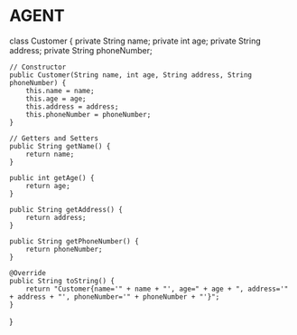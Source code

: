 # AGENT
class Customer {
    private String name;
    private int age;
    private String address;
    private String phoneNumber;

    // Constructor
    public Customer(String name, int age, String address, String phoneNumber) {
        this.name = name;
        this.age = age;
        this.address = address;
        this.phoneNumber = phoneNumber;
    }

    // Getters and Setters
    public String getName() {
        return name;
    }

    public int getAge() {
        return age;
    }

    public String getAddress() {
        return address;
    }

    public String getPhoneNumber() {
        return phoneNumber;
    }

    @Override
    public String toString() {
        return "Customer{name='" + name + "', age=" + age + ", address='" + address + "', phoneNumber='" + phoneNumber + "'}";
    }
}
